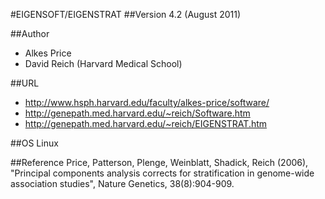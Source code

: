 #EIGENSOFT/EIGENSTRAT
##Version
4.2 (August 2011)

##Author
* Alkes Price
* David Reich (Harvard Medical School)

##URL
* http://www.hsph.harvard.edu/faculty/alkes-price/software/
* http://genepath.med.harvard.edu/~reich/Software.htm
* http://genepath.med.harvard.edu/~reich/EIGENSTRAT.htm

##OS
Linux

##Reference
Price, Patterson, Plenge, Weinblatt, Shadick, Reich (2006), "Principal components analysis corrects for stratification in genome-wide association studies", Nature Genetics, 38(8):904-909.

